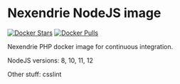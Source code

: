 Nexendrie NodeJS image
===================

[![Docker Stars](https://img.shields.io/docker/stars/nexendrie/nodejs.svg?style=flat)](https://hub.docker.com/r/nexendrie/nodejs/)
[![Docker Pulls](https://img.shields.io/docker/pulls/nexendrie/nodejs.svg?style=flat)](https://hub.docker.com/r/nexendrie/nodejs/)

Nexendrie PHP docker image for continuous integration.

NodeJS versions: 8, 10, 11, 12

Other stuff: csslint
